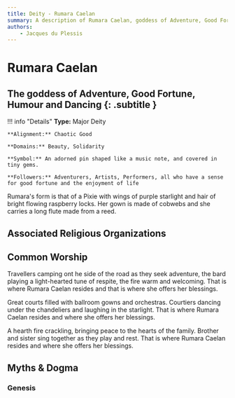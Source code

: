 ```yaml
---
title: Deity - Rumara Caelan
summary: A description of Rumara Caelan, goddess of Adventure, Good Fortune, Humour and Dancing.
authors:
    - Jacques du Plessis
---
```

# Rumara Caelan
## The goddess of Adventure, Good Fortune, Humour and Dancing {: .subtitle }

!!! info "Details"
    **Type:** Major Deity

    **Alignment:** Chaotic Good

    **Domains:** Beauty, Solidarity

    **Symbol:** An adorned pin shaped like a music note, and covered in tiny gems.

    **Followers:** Adventurers, Artists, Performers, all who have a sense for good fortune and the enjoyment of life

Rumara's form is that of a Pixie with wings of purple starlight and hair of bright flowing raspberry locks.  Her gown is made of cobwebs and she carries a long flute made from a reed.

## Associated Religious Organizations

## Common Worship
Travellers camping ont he side of the road as they seek adventure, the bard playing a light-hearted tune of respite, the fire warm and welcoming.  That is where Rumara Caelan resides and that is where she offers her blessings.

Great courts filled with ballroom gowns and orchestras. Courtiers dancing under the chandeliers and laughing in the starlight. That is where Rumara Caelan resides and where she offers her blessings.

A hearth fire crackling, bringing peace to the hearts of the family. Brother and sister sing together as they play and rest. That is where Rumara Caelan resides and where she offers her blessings.

## Myths & Dogma
### Genesis